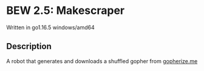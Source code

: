 # BEW 2.5: Makescraper

Written in go1.16.5 windows/amd64

## Description

A robot that generates and downloads a shuffled gopher from [gopherize.me](https://gopherize.me/)

